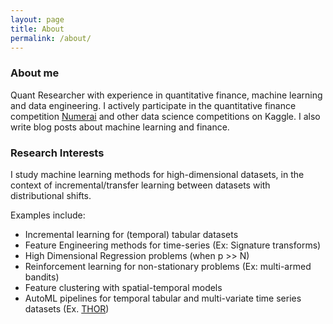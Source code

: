 ```yaml
---
layout: page
title: About
permalink: /about/
---
```


### About me

Quant Researcher with experience in quantitative finance, machine learning and data engineering. 
I actively participate in the quantitative finance competition [Numerai](https://numer.ai/) and other data science competitions on Kaggle.
I also write blog posts about machine learning and finance. 


### Research Interests 

I study machine learning methods for high-dimensional datasets, in the context of incremental/transfer learning between datasets with distributional shifts.

Examples include:   

- Incremental learning for (temporal) tabular datasets
- Feature Engineering methods for time-series (Ex: Signature transforms)
- High Dimensional Regression problems (when p >> N)
- Reinforcement learning for non-stationary problems (Ex: multi-armed bandits)
- Feature clustering with spatial-temporal models 
- AutoML pipelines for temporal tabular and multi-variate time series datasets (Ex. [THOR](https://github.com/ThomasWong2022/thor-public))
        

